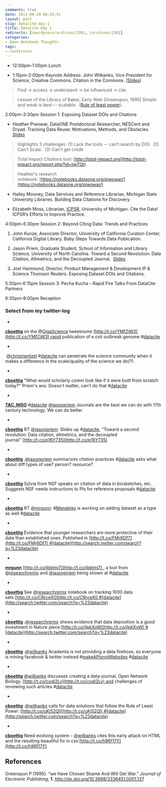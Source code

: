 ```yaml
---
comments: true
date: 2011-08-24 08:10:51
layout: post
slug: datacite-day-1
title: DataCite Day 1
redirects: [/wordpress/archives/2381, /archives/2381]
categories:
- Open Notebook Thoughts
tags:
- conference
---
```



	
  * 12:00pm–1:00pm Lunch

	
  * 1:15pm–2:00pm Keynote Address: John Wilbanks, Vice President for Science, Creative Commons. Citation in the Commons. ([Slides](http://www.slideshare.net/wilbanks/datacite-wilbanks))




> 

> 
> Find -> access -> understand -> be influenced -> cite.
> 
> 

> 
> Lesson of the Library of Babel, Early Web (Greenspun, 1995) Simple and weak is best -- scalable.  ([Rule of least power](http://t.co/uKj52Ql)).


2:00pm–3:30pm Session 1: Exposing Dataset DOIs and Citations



	
  * Heather Piwowar, DataONE Postdoctoral Researcher, NESCent and Dryad. Tracking Data Reuse: Motivations, Methods, and Obstacles. [Slides](http://www.slideshare.net/hpiwowar/data-citation-from-the-perspective-of-tracking-data-reuse)




> 

> 
> Highlights 3 challenges: (1) Lack the tools -- can't search by DOI.  (2) Can't Scale.  (3) Can't get credit
> 
> 

> 
> Total Impact Citations tool: [http://total-impact.org](http://total-impact.org/report.php?id=jjwTQt)
> 
> 

> 
> 

> 
> Heather's research notebook: [https://notebooks.dataone.org/piwowar/](https://notebooks.dataone.org/piwowar/)





	
  * Hailey Mooney, Data Services and Reference Librarian, Michigan State University Libraries. Building Data Citations for Discovery.



	
  * Elizabeth Moss, Librarian, [ICPSR](http://www.icpsr.umich.edu/icpsrweb/ICPSR/), University of Michigan. Cite the Data! ICPSR’s Efforts to Improve Practice.


4:00pm–5:30pm Session 2: Beyond Citing Data: Trends and Practices

	
  1. John Kunze, Associate Director, University of California Curation Center, California Digital Library. Baby Steps Towards Data Publication.

	
  2. Jason Priem, Graduate Student, School of Information and Library Science, University of North Carolina. Toward a Second Revolution: Data Citation, Altmetrics, and the Decoupled Journal.  [Slides](https://docs.google.com/present/view?id=0ASyDkfrsAcUjZGRmZzc4N2NfMjgwZjU3aDVuZ3E&hl=en_US)

	
  3. Joel Hammond, Director, Product Management & Development IP & Science Thomson Reuters. Exposing Dataset DOIs and Citations.


5:30pm-6:15pm Session 3: Pecha Kucha – Rapid Fire Talks From DataCite Partners



6:30pm–9:00pm Reception


### Select from my twitter-log








	
  * 





**[cboettig](http://twitter.com/cboettig)** on the @[GigaScience](http://twitter.com/GigaScience) tweetnome [http://t.co/YMfZiW3](http://t.co/YMfZiW3) rapid publication of e.coli outbreak genome #[datacite](http://search.twitter.com/search?q=%23datacite)





	
  * 





 @[chrismentzel](http://twitter.com/chrismentzel) #[datacite](http://search.twitter.com/search?q=%23datacite) can penetrate the science community when it makes a difference in the scale/quality of the science we do(?)





	
  * 





**[cboettig](http://twitter.com/cboettig)** "What would scholarly comm look like if it were built from scratch today?" Priem's ans: Doesn't matter, can't do that #[datacite](http://search.twitter.com/search?q=%23datacite)





	
  * 





**[TAC_NISO](http://twitter.com/TAC_NISO)** #[datacite](http://search.twitter.com/search?q=%23datacite) @[jasonpriem](http://twitter.com/jasonpriem) Journals are the best we can do with 17th century technology. We can do better





	
  * 





**[cboettig](http://twitter.com/cboettig)** RT @[jasonpriem](http://twitter.com/jasonpriem): Slides up #[datacite](http://search.twitter.com/search?q=%23datacite), "Toward a second revolution: Data citation, altmetrics, and the decoupled journal" [http://t.co/p16Y735](http://t.co/p16Y735)





	
  * 





**[cboettig](http://twitter.com/cboettig)** .@[jasonpriem](http://twitter.com/jasonpriem) summarizes citation practices <person> <uses> <resource> #[datacite](http://search.twitter.com/search?q=%23datacite) asks what about diff types of use? person? resource?





	
  * 





**[cboettig](http://twitter.com/cboettig)** Sylvia from NSF speaks on citation of data in biosketches, etc. Suggests NSF needs instructions to PIs for reference proposals #[datacite](http://search.twitter.com/search?q=%23datacite)





	
  * 





**[cboettig](http://twitter.com/cboettig)** RT @[mrgunn](http://twitter.com/mrgunn): #[Mendeley](http://search.twitter.com/search?q=%23Mendeley) is working on adding dataset as a type as well #[datacite](http://search.twitter.com/search?q=%23datacite)





	
  * 





**[cboettig](http://twitter.com/cboettig)** Evidence that younger researchers are more protective of their data than established ones. Published in [http://t.co/FMr6Df7](http://t.co/FMr6Df7) #[datacite](http://search.twitter.com/search?q=%23datacite)





	
  * 





**[mrgunn](http://twitter.com/mrgunn)** [http://t.co/jbblmj7](http://t.co/jbblmj7) , a tool from @[researchremix](http://twitter.com/researchremix) and @[jasonpriem](http://twitter.com/jasonpriem) being shown at #[datacite](http://search.twitter.com/search?q=%23datacite)





	
  * 





**[cboettig](http://twitter.com/cboettig)** See @[researchremix](http://twitter.com/researchremix) notebook on tracking 1000 data sets [http://t.co/CRrceXI](http://t.co/CRrceXI) #[datacite](http://search.twitter.com/search?q=%23datacite)





	
  * 





**[cboettig](http://twitter.com/cboettig)** .@[researchremix](http://twitter.com/researchremix) shows evidence that data deposition is a good investment in Nature piece:[http://t.co/jlpkXoW](http://t.co/jlpkXoW) #[datacite](http://search.twitter.com/search?q=%23datacite)





	
  * 





**[cboettig](http://twitter.com/cboettig)** .@[wilbanks](http://twitter.com/wilbanks) Academia is not providing a data firehose, so everyone is mining facebook & twitter instead #[makeAPIsnotWebsites](http://search.twitter.com/search?q=%23makeAPIsnotWebsites) #[datacite](http://search.twitter.com/search?q=%23datacite)





	
  * 





**[cboettig](http://twitter.com/cboettig)** @[wilbanks](http://twitter.com/wilbanks) discusses creating a data-journal, Open Network Biology. [http://t.co/codi2Lv](http://t.co/codi2Lv) and challenges of reviewing such articles #[datacite](http://search.twitter.com/search?q=%23datacite)





	
  * 





**[cboettig](http://twitter.com/cboettig)** .@[wilbanks](http://twitter.com/wilbanks) calls for data solutions that follow the Rule of Least Power: [http://t.co/uKj52Ql](http://t.co/uKj52Ql) #[datacite](http://search.twitter.com/search?q=%23datacite)





	
  * 





**[cboettig](http://twitter.com/cboettig)** Need evolving system - @[wilbanks](http://twitter.com/wilbanks) cites this early attack on HTML and the resulting beautiful fix in css:[http://t.co/h96f17Y](http://t.co/h96f17Y)







## References

<p>Greenspun P (1995).
&ldquo;we Have Chosen Shame And Will Get War.&rdquo;
<EM>Journal of Electronic Publishing</EM>, <B>1</B>.
<a href="http://dx.doi.org/10.3998/3336451.0001.137">http://dx.doi.org/10.3998/3336451.0001.137</a>.
